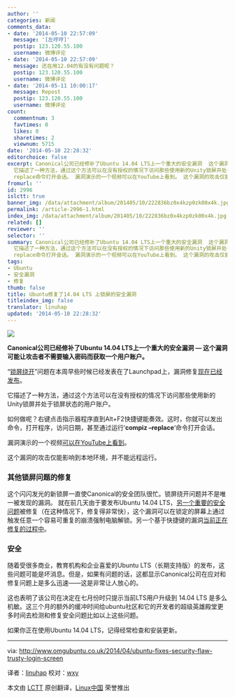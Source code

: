 ```yaml
---
author: ''
categories: 新闻
comments_data:
- date: '2014-05-10 22:57:09'
  message: '[左哼哼]'
  postip: 123.120.55.100
  username: 微博评论
- date: '2014-05-10 22:57:09'
  message: 还在用12.04的有没有问题呢？
  postip: 123.120.55.100
  username: 微博评论
- date: '2014-05-11 10:00:17'
  message: Repost
  postip: 123.120.55.100
  username: 微博评论
count:
  commentnum: 3
  favtimes: 0
  likes: 0
  sharetimes: 2
  viewnum: 5715
date: '2014-05-10 22:28:32'
editorchoice: false
excerpt: Canonical公司已经修补了Ubuntu 14.04 LTS上一个重大的安全漏洞  这个漏洞可能让攻击者不需要输入密码而获取一个用户账户。 锁屏绕开问题在本周早些时候已经发表在了Launchpad上，漏洞修复现在已经发布。
  它描述了一种方法，通过这个方法可以在没有授权的情况下访问那些使用新的Unity锁屏并处于锁屏状态的用户账户。 如何做呢？右键点击指示器程序直到Alt+F2快捷键能奏效。这时，你就可以发出命令，打开程序，访问日期，甚至通过运行compiz
  replace命令打开会话。 漏洞演示的一个视频可以在YouTube上看到。 这个漏洞的攻击仅能影响到本地
fromurl: ''
id: 2996
islctt: true
banner_img: /data/attachment/album/201405/10/222836bz0x4kzp0zk00x4k.jpg
permalink: /article-2996-1.html
index_img: /data/attachment/album/201405/10/222836bz0x4kzp0zk00x4k.jpg.thumb.jpg
related: []
reviewer: ''
selector: ''
summary: Canonical公司已经修补了Ubuntu 14.04 LTS上一个重大的安全漏洞  这个漏洞可能让攻击者不需要输入密码而获取一个用户账户。 锁屏绕开问题在本周早些时候已经发表在了Launchpad上，漏洞修复现在已经发布。
  它描述了一种方法，通过这个方法可以在没有授权的情况下访问那些使用新的Unity锁屏并处于锁屏状态的用户账户。 如何做呢？右键点击指示器程序直到Alt+F2快捷键能奏效。这时，你就可以发出命令，打开程序，访问日期，甚至通过运行compiz
  replace命令打开会话。 漏洞演示的一个视频可以在YouTube上看到。 这个漏洞的攻击仅能影响到本地
tags:
- Ubuntu
- 安全漏洞
- 修复
thumb: false
title: Ubuntu修复了14.04 LTS 上锁屏的安全漏洞
titleindex_img: false
translator: linuhap
updated: '2014-05-10 22:28:32'
---
```


![](/data/attachment/album/201405/10/222836bz0x4kzp0zk00x4k.jpg)


**Canonical公司已经修补了Ubuntu 14.04 LTS上一个重大的安全漏洞 — 这个漏洞可能让攻击者不需要输入密码而获取一个用户账户。**


“[锁屏绕开](https://bugs.launchpad.net/ubuntu/+source/unity/+bug/1313885)”问题在本周早些时候已经发表在了Launchpad上，漏洞修复[现在已经发布](https://launchpad.net/ubuntu/trusty/+source/unity/7.2.0+14.04.20140423-0ubuntu1.1)。


它描述了一种方法，通过这个方法可以在没有授权的情况下访问那些使用新的Unity锁屏并处于锁屏状态的用户账户。


如何做呢？右键点击指示器程序直到Alt+F2快捷键能奏效。这时，你就可以发出命令，打开程序，访问日期，甚至通过运行‘**compiz –replace**‘命令打开会话。


漏洞演示的一个视频[可以在YouTube上看到](https://www.youtube.com/watch?v=d4UUB0sI5Fc)。


这个漏洞的攻击仅能影响到本地环境，并不能远程运行。


### 其他锁屏问题的修复


这个闪闪发光的新锁屏一直使Canonical的安全团队很忙。锁屏绕开问题并不是唯一被发现的漏洞。 就在前几天由于要发布Ubuntu 14.04 LTS，[另一个重要的安全问题](https://bugs.launchpad.net/ubuntu/+source/unity/+bug/1308572)被修复（在这种情况下，修复得非常快），这个漏洞可以在锁定的屏幕上通过触发任意一个容易可重复的崩溃强制电脑解锁。另一个基于快捷键的漏洞[当前正在修复的过程中](https://bugs.launchpad.net/ubuntu/trusty/+source/unity/+bug/1314247)。


### 安全


随着受很多商业，教育机构和企业喜爱的Ubuntu LTS（长期支持版）的发布，这些问题可能是坏消息。但是，如果有问题的话，这都显示Canonical公司在应对和修复问题上是多么迅速——这是非常让人放心的。


这也表明了该公司在决定在七月份时只提示当前LTS用户升级到 14.04 LTS 是多么机敏。这三个月的额外的缓冲时间给ubuntu社区和它的开发者的超级英雄殿堂更多时间去检测和修复安全问题比如以上这些问题。


如果你正在使用Ubuntu 14.04 LTS，记得经常检查和安装更新。




---


via: <http://www.omgubuntu.co.uk/2014/04/ubuntu-fixes-security-flaw-trusty-login-screen>


译者：[linuhap](https://github.com/linuhap) 校对：[wxy](https://github.com/wxy)


本文由 [LCTT](https://github.com/LCTT/TranslateProject) 原创翻译，[Linux中国](http://linux.cn/) 荣誉推出